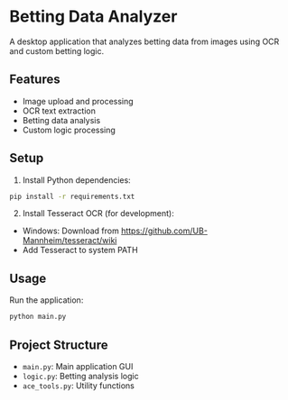 # Betting Data Analyzer

A desktop application that analyzes betting data from images using OCR and custom betting logic.

## Features
- Image upload and processing
- OCR text extraction
- Betting data analysis
- Custom logic processing

## Setup
1. Install Python dependencies:
```bash
pip install -r requirements.txt
```

2. Install Tesseract OCR (for development):
- Windows: Download from https://github.com/UB-Mannheim/tesseract/wiki
- Add Tesseract to system PATH

## Usage
Run the application:
```bash
python main.py
```

## Project Structure
- `main.py`: Main application GUI
- `logic.py`: Betting analysis logic
- `ace_tools.py`: Utility functions 